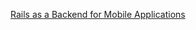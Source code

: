 [Rails as a Backend for Mobile Applications](https://speakerdeck.com/u/47primes/p/rails-as-a-backend-for-mobile-applications)
